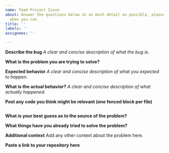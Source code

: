 ```yaml
---
name: Team Project Issue
about: Answer the questions below in as much detail as possible, please share code
  when you can.
title: ''
labels: ''
assignees: ''

---
```


**Describe the bug**
_A clear and concise description of what the bug is._



**What is the problem you are trying to solve?**



**Expected behavior**
_A clear and concise description of what you expected to happen._



**What is the actual behavior?**
_A clear and concise description of what actually happened._



**Post any code you think might be relevant (one fenced block per file)**
```js

```



**What is your best guess as to the source of the problem?**



**What things have you already tried to solve the problem?**



**Additional context**
Add any other context about the problem here.



**Paste a link to your repository here**
